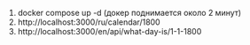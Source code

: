 1. docker compose up -d (докер поднимается около 2 минут)
2. http://localhost:3000/ru/calendar/1800
3. http://localhost:3000/en/api/what-day-is/1-1-1800
